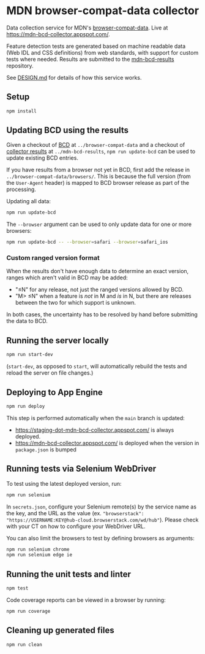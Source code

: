 # MDN browser-compat-data collector

Data collection service for MDN's [browser-compat-data](https://github.com/mdn/browser-compat-data). Live at https://mdn-bcd-collector.appspot.com/.

Feature detection tests are generated based on machine readable data (Web IDL and CSS definitions) from web standards, with support for custom tests where needed. Results are submitted to the [mdn-bcd-results](https://github.com/foolip/mdn-bcd-results) repository.

See [DESIGN.md](./DESIGN.md) for details of how this service works.

## Setup

```sh
npm install
```

## Updating BCD using the results

Given a checkout of [BCD](https://github.com/mdn/browser-compat-data) at `../browser-compat-data` and a checkout of [collector results](https://github.com/foolip/mdn-bcd-results) at `../mdn-bcd-results`, `npm run update-bcd` can be used to update existing BCD entries.

If you have results from a browser not yet in BCD, first add the release in `../browser-compat-data/browsers/`. This is because the full version (from the `User-Agent` header) is mapped to BCD browser release as part of the processing.

Updating all data:

```sh
npm run update-bcd
```

The `--browser` argument can be used to only update data for one or more browsers:

```sh
npm run update-bcd -- --browser=safari --browser=safari_ios
```

### Custom ranged version format

When the results don't have enough data to determine an exact version, ranges which aren't valid in BCD may be added:

- "≤N" for any release, not just the ranged versions allowed by BCD.
- "M> ≤N" when a feature is _not_ in M and _is_ in N, but there are releases between the two for which support is unknown.

In both cases, the uncertainty has to be resolved by hand before submitting the data to BCD.

## Running the server locally

```sh
npm run start-dev
```

(`start-dev`, as opposed to `start`, will automatically rebuild the tests and reload the server on file changes.)

## Deploying to App Engine

```sh
npm run deploy
```

This step is performed automatically when the `main` branch is updated:

- https://staging-dot-mdn-bcd-collector.appspot.com/ is always deployed.
- https://mdn-bcd-collector.appspot.com/ is deployed when the version in `package.json` is bumped

## Running tests via Selenium WebDriver

To test using the latest deployed version, run:

```sh
npm run selenium
```

In `secrets.json`, configure your Selenium remote(s) by the service name as the key, and the URL as the value (ex. `"browserstack": "https://USERNAME:KEY@hub-cloud.browserstack.com/wd/hub"`). Please check with your CT on how to configure your WebDriver URL.

You can also limit the browsers to test by defining browsers as arguments:

```sh
npm run selenium chrome
npm run selenium edge ie
```

## Running the unit tests and linter

```sh
npm test
```

Code coverage reports can be viewed in a browser by running:

```sh
npm run coverage
```

## Cleaning up generated files

```sh
npm run clean
```
